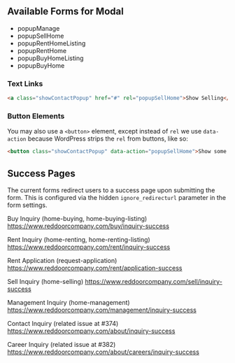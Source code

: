 

## Available Forms for Modal

* popupManage
* popupSellHome
* popupRentHomeListing
* popupRentHome
* popupBuyHomeListing 
* popupBuyHome

### Text Links

```html
<a class="showContactPopup" href="#" rel="popupSellHome">Show Selling</a>
```

### Button Elements

You may also use a `<button>` element, except instead of `rel` we use `data-action` because WordPress strips the `rel` from buttons, like so:

```html
<button class="showContactPopup" data-action="popupSellHome">Show some popup</button>
```

## Success Pages

The current forms redirect users to a success page upon submitting the form. This is configured via the hidden `ignore_redirecturl` parameter in the form settings.

Buy Inquiry (home-buying, home-buying-listing)
https://www.reddoorcompany.com/buy/inquiry-success

Rent Inquiry (home-renting, home-renting-listing)
https://www.reddoorcompany.com/rent/inquiry-success

Rent Application (request-application)
https://www.reddoorcompany.com/rent/application-success

Sell Inquiry (home-selling)
https://www.reddoorcompany.com/sell/inquiry-success

Management Inquiry (home-management)
https://www.reddoorcompany.com/management/inquiry-success

Contact Inquiry (related issue at #374)
https://www.reddoorcompany.com/about/inquiry-success

Career Inquiry (related issue at #382) 
https://www.reddoorcompany.com/about/careers/inquiry-success